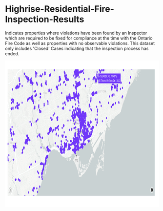 # Highrise-Residential-Fire-Inspection-Results
Indicates properties where violations have been found by an Inspector which are required to be fixed for compliance at the time with the Ontario Fire Code as well as properties with no observable violations. This dataset only includes 'Closed' Cases indicating that the inspection process has ended.

<img src="https://github.com/Aayushpatel007/Highrise-Residential-Fire-Inspection-Results/blob/master/map2.png" width="560" height="480" style="vertical-align:center;">
